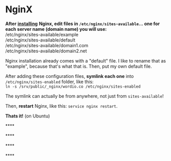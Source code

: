 # NginX

**After** [**installing**](new-ubuntu/) **Nginx, edit files in `/etc/nginx/sites-available`... one for each server name \(domain name\) you will use:**  
/etc/nginx/sites-available/example  
/etc/nginx/sites-available/default  
/etc/nginx/sites-available/domain1.com  
/etc/nginx/sites-available/domain2.net

Nginx installation already comes with a "default" file. I like to rename that as "example", because that's what that is. Then, put my own default file.

After adding these configuration files, **symlink each one** into `/etc/nginx/sites-enabled` folder, like this:  
`ln -s /srv/public/_nginx/wordio.co /etc/nginx/sites-enabled` 

The symlink can actually be from anywhere, not just from `sites-available`!

Then, **restart** Nginx, like this: `service nginx restart`. 

**Thats it!** \(on Ubuntu\)

\*\*\*\*

\*\*\*\*

\*\*\*\*

\*\*\*\*






